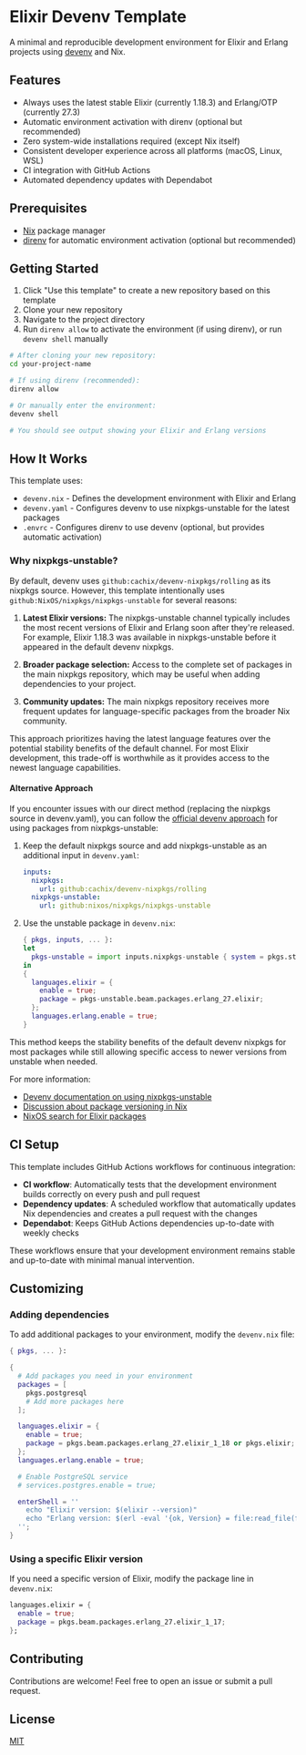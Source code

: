 # Elixir Devenv Template

A minimal and reproducible development environment for Elixir and Erlang projects using [devenv](https://devenv.sh/) and Nix.

## Features

- Always uses the latest stable Elixir (currently 1.18.3) and Erlang/OTP (currently 27.3)
- Automatic environment activation with direnv (optional but recommended)
- Zero system-wide installations required (except Nix itself)
- Consistent developer experience across all platforms (macOS, Linux, WSL)
- CI integration with GitHub Actions
- Automated dependency updates with Dependabot

## Prerequisites

- [Nix](https://nixos.org/download.html) package manager
- [direnv](https://direnv.net/docs/installation.html) for automatic environment activation (optional but recommended)

## Getting Started

1. Click "Use this template" to create a new repository based on this template
2. Clone your new repository
3. Navigate to the project directory
4. Run `direnv allow` to activate the environment (if using direnv), or run `devenv shell` manually

```bash
# After cloning your new repository:
cd your-project-name

# If using direnv (recommended):
direnv allow

# Or manually enter the environment:
devenv shell

# You should see output showing your Elixir and Erlang versions
```

## How It Works

This template uses:

- `devenv.nix` - Defines the development environment with Elixir and Erlang
- `devenv.yaml` - Configures devenv to use nixpkgs-unstable for the latest packages
- `.envrc` - Configures direnv to use devenv (optional, but provides automatic activation)

### Why nixpkgs-unstable?

By default, devenv uses `github:cachix/devenv-nixpkgs/rolling` as its nixpkgs source. However, this template intentionally uses `github:NixOS/nixpkgs/nixpkgs-unstable` for several reasons:

1. **Latest Elixir versions:** The nixpkgs-unstable channel typically includes the most recent versions of Elixir and Erlang soon after they're released. For example, Elixir 1.18.3 was available in nixpkgs-unstable before it appeared in the default devenv nixpkgs.

2. **Broader package selection:** Access to the complete set of packages in the main nixpkgs repository, which may be useful when adding dependencies to your project.

3. **Community updates:** The main nixpkgs repository receives more frequent updates for language-specific packages from the broader Nix community.

This approach prioritizes having the latest language features over the potential stability benefits of the default channel. For most Elixir development, this trade-off is worthwhile as it provides access to the newest language capabilities.

#### Alternative Approach

If you encounter issues with our direct method (replacing the nixpkgs source in devenv.yaml), you can follow the [official devenv approach](https://devenv.sh/common-patterns/#getting-a-recent-version-of-a-package-from-nixpkgs-unstable) for using packages from nixpkgs-unstable:

1. Keep the default nixpkgs source and add nixpkgs-unstable as an additional input in `devenv.yaml`:

   ```yaml
   inputs:
     nixpkgs:
       url: github:cachix/devenv-nixpkgs/rolling
     nixpkgs-unstable:
       url: github:nixos/nixpkgs/nixpkgs-unstable
   ```

2. Use the unstable package in `devenv.nix`:
   ```nix
   { pkgs, inputs, ... }:
   let
     pkgs-unstable = import inputs.nixpkgs-unstable { system = pkgs.stdenv.system; };
   in
   {
     languages.elixir = {
       enable = true;
       package = pkgs-unstable.beam.packages.erlang_27.elixir;
     };
     languages.erlang.enable = true;
   }
   ```

This method keeps the stability benefits of the default devenv nixpkgs for most packages while still allowing specific access to newer versions from unstable when needed.

For more information:

- [Devenv documentation on using nixpkgs-unstable](https://devenv.sh/common-patterns/#getting-a-recent-version-of-a-package-from-nixpkgs-unstable)
- [Discussion about package versioning in Nix](https://github.com/NixOS/nixpkgs/issues/93327)
- [NixOS search for Elixir packages](https://search.nixos.org/packages?channel=unstable&query=elixir)

## CI Setup

This template includes GitHub Actions workflows for continuous integration:

- **CI workflow**: Automatically tests that the development environment builds correctly on every push and pull request
- **Dependency updates**: A scheduled workflow that automatically updates Nix dependencies and creates a pull request with the changes
- **Dependabot**: Keeps GitHub Actions dependencies up-to-date with weekly checks

These workflows ensure that your development environment remains stable and up-to-date with minimal manual intervention.

## Customizing

### Adding dependencies

To add additional packages to your environment, modify the `devenv.nix` file:

```nix
{ pkgs, ... }:

{
  # Add packages you need in your environment
  packages = [
    pkgs.postgresql
    # Add more packages here
  ];

  languages.elixir = {
    enable = true;
    package = pkgs.beam.packages.erlang_27.elixir_1_18 or pkgs.elixir;
  };
  languages.erlang.enable = true;

  # Enable PostgreSQL service
  # services.postgres.enable = true;

  enterShell = ''
    echo "Elixir version: $(elixir --version)"
    echo "Erlang version: $(erl -eval '{ok, Version} = file:read_file(filename:join([code:root_dir(), "releases", erlang:system_info(otp_release), "OTP_VERSION"])), io:fwrite(Version), halt().' -noshell)"
  '';
}
```

### Using a specific Elixir version

If you need a specific version of Elixir, modify the package line in `devenv.nix`:

```nix
languages.elixir = {
  enable = true;
  package = pkgs.beam.packages.erlang_27.elixir_1_17;
};
```

## Contributing

Contributions are welcome! Feel free to open an issue or submit a pull request.

## License

[MIT](LICENSE)
